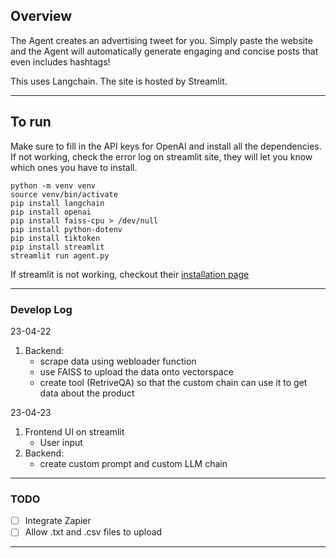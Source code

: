 ## Overview

The Agent creates an advertising tweet for you. Simply paste the website and the Agent will automatically generate engaging and concise posts that even includes hashtags!

This uses Langchain. The site is hosted by Streamlit.

---

## To run

Make sure to fill in the API keys for OpenAI and install all the dependencies. If not working, check the error log on streamlit site, they will let you know which ones you have to install.

```
python -m venv venv
source venv/bin/activate
pip install langchain
pip install openai
pip install faiss-cpu > /dev/null
pip install python-dotenv
pip install tiktoken
pip install streamlit
streamlit run agent.py

```

If streamlit is not working, checkout their [installation page](https://docs.streamlit.io/library/get-started/installation)

---

### Develop Log

23-04-22

1. Backend:
   - scrape data using webloader function
   - use FAISS to upload the data onto vectorspace
   - create tool (RetriveQA) so that the custom chain can use it to get data about the product

23-04-23

1. Frontend UI on streamlit
   - User input
2. Backend:
   - create custom prompt and custom LLM chain

---

### TODO

- [ ] Integrate Zapier
- [ ] Allow .txt and .csv files to upload

---
